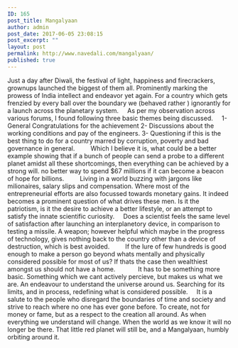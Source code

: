 ```yaml
---
ID: 165
post_title: Mangalyaan
author: admin
post_date: 2017-06-05 23:08:15
post_excerpt: ""
layout: post
permalink: http://www.navedali.com/mangalyaan/
published: true
---
```

Just a day after Diwali, the festival of light, happiness and firecrackers, grownups launched the biggest of them all. Prominently marking the prowess of India intellect and endeavor yet again.
For a country which gets frenzied by every ball over the boundary we (behaved rather ) ignorantly for a launch across the planetary system.
&nbsp;&nbsp;&nbsp; As per my observation across various forums, I found following three basic themes being discussed.
&nbsp;&nbsp;&nbsp;
1- General Congratulations for the achievement
2- Discussions about the working conditions and pay of the engineers.
3- Questioning if this is the best thing to do for a country marred by corruption, poverty and bad governance in general.
&nbsp;&nbsp;&nbsp; &nbsp;&nbsp;&nbsp; Which I believe it is, what could be a better example showing that if a bunch of people can send a probe to a different planet amidst all these shortcomings, then everything can be achieved by a strong will. no better way to spend $67 millions if it can become a beacon of hope for billions.
&nbsp;&nbsp;&nbsp;
&nbsp;&nbsp;&nbsp; Living in a world buzzing with jargons like milionaires, salary slips and compensation. Where most of the entrepreneurial efforts are also focussed towards monetary gains. It indeed becomes a prominent question of what drives these men. Is it the patriotism, is it the desire to achieve a better lifestyle, or an attempt to satisfy the innate scientific curiosity.
&nbsp;&nbsp;&nbsp; Does a scientist feels the same level of satisfaction after launching an interplanetory device, in comparison to testing a missile. A weapon; however helpful which maybe in the progress of technology, gives nothing back to the country other than a device of destruction, which is best avoided.
&nbsp;&nbsp;&nbsp; &nbsp;&nbsp;&nbsp; If the lure of few hundreds is good enough to make a person go beyond whats mentally and physically considered possible for most of us? If thats the case then wealthiest amongst us should not have a home.
&nbsp;&nbsp;&nbsp; &nbsp;&nbsp;&nbsp; &nbsp;&nbsp;&nbsp; It has to be something more basic. Something which we cant actively percieve, but makes us what we are. An endeavour to understand the universe around us. Searching for its limits, and in process, redefining what is considered possible.
&nbsp;&nbsp;&nbsp; It is a salute to the people who disregard the boundaries of time and society and strive to reach where no one has ever gone before. To create, not for money or fame, but as a respect to the creation all around. As when everything we understand will change. When the world as we know it will no longer be there. That little red planet will still be, and a <span class="il">Mangalyaan</span>, humbly orbiting around it.
